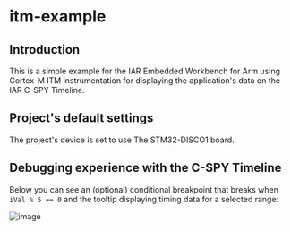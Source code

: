 # itm-example

## Introduction
This is a simple example for the IAR Embedded Workbench for Arm using Cortex-M ITM instrumentation for displaying the application's data on the IAR C-SPY Timeline.

## Project's default settings
The project's device is set to use The STM32-DISCO1 board.

## Debugging experience with the C-SPY Timeline
Below you can see an (optional) conditional breakpoint that breaks when `iVal % 5 == 0` and the tooltip displaying timing data for a selected range:
<!-- ![image](https://user-images.githubusercontent.com/54443595/220123817-82d2f493-808a-4301-9e66-9bcaf692680c.png) -->
<!-- ![image](https://user-images.githubusercontent.com/54443595/220137657-10ee6d7c-d763-4249-941b-8a5d4c4fa37e.png) -->
<!-- ![image](https://user-images.githubusercontent.com/54443595/220315617-e393d77e-d9c8-447d-9708-f145b6cb5881.png) -->
![image](https://user-images.githubusercontent.com/54443595/220344647-4f0bb57a-5be9-42e4-9cfe-73f4d4c2619c.png)

